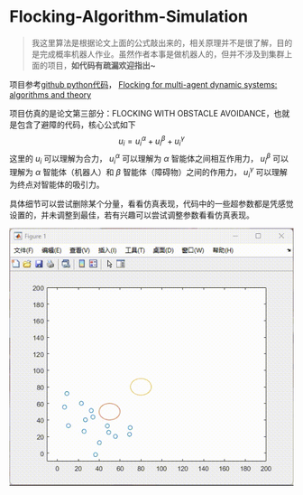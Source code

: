 # Flocking-Algorithm-Simulation
> 我这里算法是根据论文上面的公式敲出来的，相关原理并不是很了解，目的是完成概率机器人作业。虽然作者本事是做机器人的，但并不涉及到集群上面的项目，**如代码有疏漏欢迎指出~**

项目参考[github python代码](https://github.com/amirhosseinh77/Flocking-Multi-Agent)， [Flocking for multi-agent dynamic systems: algorithms and theory](https://ieeexplore.ieee.org/document/1605401)

项目仿真的是论文第三部分：FLOCKING WITH OBSTACLE AVOIDANCE，也就是包含了避障的代码，核心公式如下
$$u_i=u_i^\alpha+u_i^\beta+u_i^\gamma$$
这里的 $u_i$ 可以理解为合力， $u_i^\alpha$ 可以理解为 $\alpha$ 智能体之间相互作用力， $u_i^\beta$ 可以理解为 $\alpha$ 智能体（机器人）和 $\beta$ 智能体（障碍物）之间的作用力， $u_i^\gamma$ 可以理解为终点对智能体的吸引力。

具体细节可以尝试删除某个分量，看看仿真表现，代码中的一些超参数都是凭感觉设置的，并未调整到最佳，若有兴趣可以尝试调整参数看看仿真表现。

![image](https://raw.githubusercontent.com/ThomasZB/Flocking-Algorithm-Simulation/main/images/QQ2023430-11955-HD.gif)
